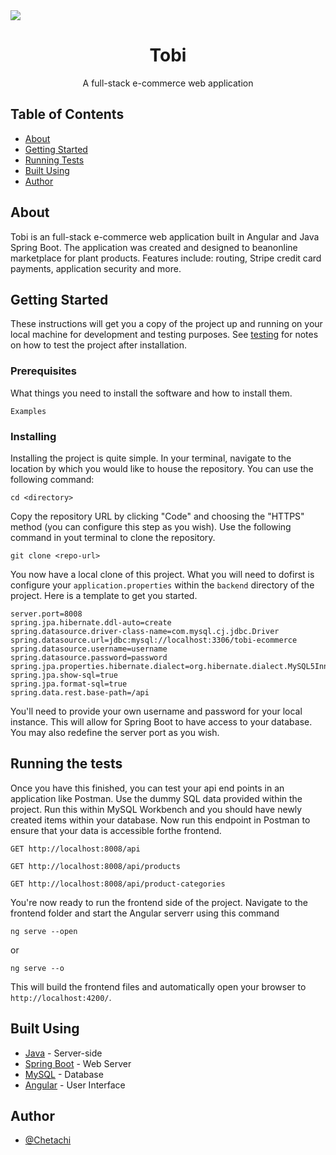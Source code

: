 <img src="https://raw.githubusercontent.com/chetachiezikeuzor/CapstoneProjectSpring2022/main/assets/tobi-header.png">

<h1 align="center">Tobi</h1>

<p align="center"> A full-stack e-commerce web application
<br> 
</p>

## Table of Contents

- [About](#about)
- [Getting Started](#getting_started)
- [Running Tests](#tests)
- [Built Using](#built_using)
- [Author](#author)

## About <a name = "about"></a>

Tobi is an full-stack e-commerce web application built in Angular and Java Spring Boot. The application was created and designed to beanonline marketplace for plant products. Features include: routing, Stripe credit card payments, application security and more.

## Getting Started <a name = "getting_started"></a>

These instructions will get you a copy of the project up and running on your local machine for development and testing purposes. See [testing](#tests) for notes on how to test the project after installation.

### Prerequisites

What things you need to install the software and how to install them.

```
Examples
```

### Installing

Installing the project is quite simple. In your terminal, navigate to the location by which you would like to house the repository. You can use the following command:

```
cd <directory>
```

Copy the repository URL by clicking "Code" and choosing the "HTTPS" method (you can configure this step as you wish). Use the following command in yout terminal to clone the repository.

```
git clone <repo-url>
```

You now have a local clone of this project. What you will need to dofirst is configure your `application.properties` within the `backend` directory of the project. Here is a template to get you started.

```
server.port=8008
spring.jpa.hibernate.ddl-auto=create
spring.datasource.driver-class-name=com.mysql.cj.jdbc.Driver
spring.datasource.url=jdbc:mysql://localhost:3306/tobi-ecommerce
spring.datasource.username=username
spring.datasource.password=password
spring.jpa.properties.hibernate.dialect=org.hibernate.dialect.MySQL5InnoDBDialect
spring.jpa.show-sql=true
spring.jpa.format-sql=true
spring.data.rest.base-path=/api
```

You'll need to provide your own username and password for your local instance. This will allow for Spring Boot to have access to your database. You may also redefine the server port as you wish.

## Running the tests <a name = "tests"></a>

Once you have this finished, you can test your api end points in an application like Postman. Use the dummy SQL data provided within the project. Run this within MySQL Workbench and you should have newly created items within your database. Now run this endpoint in Postman to ensure that your data is accessible forthe frontend.

```
GET http://localhost:8008/api

GET http://localhost:8008/api/products

GET http://localhost:8008/api/product-categories
```

You're now ready to run the frontend side of the project. Navigate to the frontend folder and start the Angular serverr using this command

```
ng serve --open
```

or

```
ng serve --o
```

This will build the frontend files and automatically open your browser to `http://localhost:4200/`.

## Built Using <a id = "built_using"></a>

- [Java](https://www.java.com/en/) - Server-side
- [Spring Boot](https://spring.io) - Web Server
- [MySQL](https://www.mysql.com) - Database
- [Angular](https://angular.io) - User Interface

## Author <a id = "author"></a>

- [@Chetachi](https://github.com/chetachiezikeuzor)
